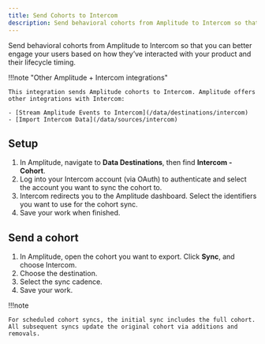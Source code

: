 ```yaml
---
title: Send Cohorts to Intercom
description: Send behavioral cohorts from Amplitude to Intercom so that you can better engage your users based on how they’ve interacted with your product and their lifecycle timing.
---
```


Send behavioral cohorts from Amplitude to Intercom so that you can better engage your users based on how they’ve interacted with your product and their lifecycle timing. 

!!!note "Other Amplitude + Intercom integrations"

    This integration sends Amplitude cohorts to Intercom. Amplitude offers other integrations with Intercom: 

    - [Stream Amplitude Events to Intercom](/data/destinations/intercom)
    - [Import Intercom Data](/data/sources/intercom)

## Setup

1. In Amplitude, navigate to **Data Destinations**, then find **Intercom - Cohort**.
2. Log into your Intercom account (via OAuth) to authenticate and select the account you want to sync the cohort to.
3. Intercom redirects you to the Amplitude dashboard. Select the identifiers you want to use for the cohort sync.
4. Save your work when finished.

## Send a cohort

1. In Amplitude, open the cohort you want to export. Click **Sync**, and choose Intercom.
2. Choose the destination.
3. Select the sync cadence.
4. Save your work.

!!!note
    
    For scheduled cohort syncs, the initial sync includes the full cohort. All subsequent syncs update the original cohort via additions and removals.